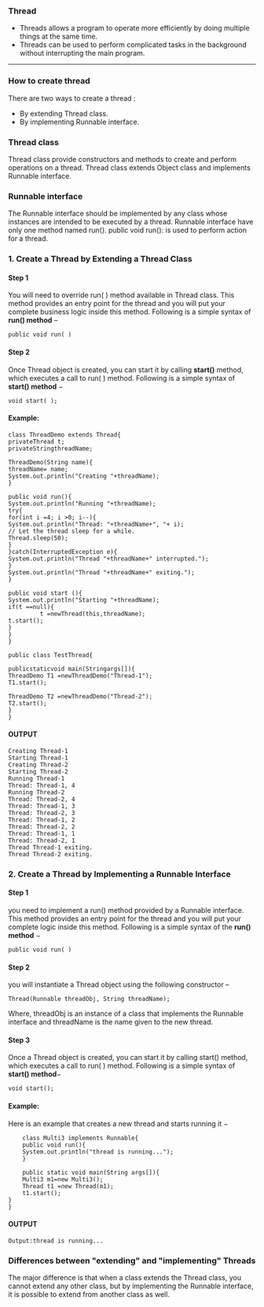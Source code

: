 ### Thread
- Threads allows a program to operate more efficiently by doing multiple things at the same time.
- Threads can be used to perform complicated tasks in the background without interrupting the main program.

---

### How to create thread
There are two ways to create a thread :
- By extending Thread class.
- By implementing Runnable interface.
	
### Thread class

Thread class provide constructors and methods to create and perform operations on a thread.
Thread class extends Object class and implements Runnable interface.

### Runnable interface

The Runnable interface should be implemented by any class whose instances are intended to be executed by a thread. Runnable interface have only one method named run().
public void run(): is used to perform action for a thread.

### 1. Create a Thread by Extending a Thread Class

#### Step 1

You will need to override run( ) method available in Thread class. This method provides an entry point for the thread and you will put your complete business logic inside this method. 
Following is a simple syntax of **run() method** –

```
public void run( )
```

#### Step 2

Once Thread object is created, you can start it by calling **start()** method, which executes a call to
run( ) method. Following is a simple syntax of **start() method** −

```
void start( );
```
#### Example:


```
class ThreadDemo extends Thread{
privateThread t;
privateStringthreadName;

ThreadDemo(String name){
threadName= name;
System.out.println("Creating "+threadName);
}

public void run(){
System.out.println("Running "+threadName);
try{
for(int i =4; i >0; i--){
System.out.println("Thread: "+threadName+", "+ i);
// Let the thread sleep for a while.
Thread.sleep(50);
}
}catch(InterruptedException e){
System.out.println("Thread "+threadName+" interrupted.");
}
System.out.println("Thread "+threadName+" exiting.");
}

public void start (){
System.out.println("Starting "+threadName);
if(t ==null){
         t =newThread(this,threadName);
t.start();
}
}
}

public class TestThread{

publicstaticvoid main(Stringargs[]){
ThreadDemo T1 =newThreadDemo("Thread-1");
T1.start();

ThreadDemo T2 =newThreadDemo("Thread-2");
T2.start();
}
}

```

#### OUTPUT

```
Creating Thread-1
Starting Thread-1
Creating Thread-2
Starting Thread-2
Running Thread-1
Thread: Thread-1, 4
Running Thread-2
Thread: Thread-2, 4
Thread: Thread-1, 3
Thread: Thread-2, 3
Thread: Thread-1, 2
Thread: Thread-2, 2
Thread: Thread-1, 1
Thread: Thread-2, 1
Thread Thread-1 exiting.
Thread Thread-2 exiting.

```

### 2. Create a Thread by Implementing a Runnable Interface

#### Step 1
you need to implement a run() method provided by a Runnable interface. This method provides an entry point for the thread and you will put your complete logic inside this method. Following is a simple syntax of the **run() method** −

```
public void run( )
```

#### Step 2
you will instantiate a Thread object using the following constructor –

```
Thread(Runnable threadObj, String threadName);
```
Where, threadObj is an instance of a class that implements the Runnable interface and threadName is the name given to the new thread.

#### Step 3
Once a Thread object is created, you can start it by calling start() method, which executes a call to run( ) method. Following is a simple syntax of **start() method**−

```
void start();
```

#### Example:
Here is an example that creates a new thread and starts running it −

```
	class Multi3 implements Runnable{  
	public void run(){  
	System.out.println("thread is running...");  
	}  
	  
	public static void main(String args[]){  
	Multi3 m1=new Multi3();  
	Thread t1 =new Thread(m1);  
	t1.start();  
}  
}  

```

#### OUTPUT

```
Output:thread is running...
```
### Differences between "extending" and "implementing" Threads
The major difference is that when a class extends the Thread class, you cannot extend any other class, but by implementing the Runnable interface, it is possible to extend from another class as well.
